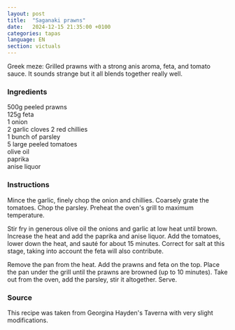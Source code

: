 ```yaml
---
layout: post
title:  "Saganaki prawns"
date:   2024-12-15 21:35:00 +0100
categories: tapas
language: EN
section: victuals
---
```


Greek meze: Grilled prawns with a strong anis aroma, feta, and tomato sauce. It sounds strange but it all blends together really well.

### Ingredients ###
500g peeled prawns  
125g feta  
1 onion  
2 garlic cloves
2 red chillies  
1 bunch of parsley  
5 large peeled tomatoes  
olive oil  
paprika  
anise liquor  


### Instructions ###
Mince the garlic, finely chop the onion and chillies. Coarsely grate the tomatoes. Chop the parsley. Preheat the oven's grill to maximum temperature.

Stir fry in generous olive oil the onions and garlic at low heat until brown. Increase the heat and add the paprika and anise liquor. Add the tomatoes, lower down the heat, and sauté for about 15 minutes. Correct for salt at this stage, taking into account the feta will also contribute.

Remove the pan from the heat. Add the prawns and feta on the top. Place the pan under the grill until the prawns are browned (up to 10 minutes). Take out from the oven, add the parsley, stir it altogether. Serve.

### Source ###
This recipe was taken from Georgina Hayden's Taverna with very slight modifications.
